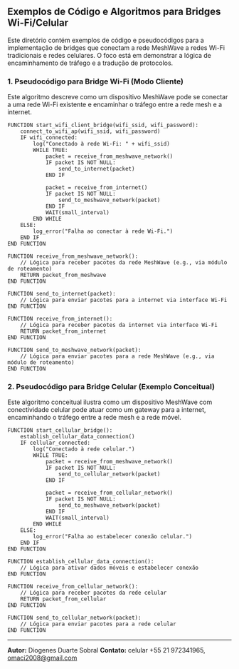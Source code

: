 

## Exemplos de Código e Algoritmos para Bridges Wi-Fi/Celular

Este diretório contém exemplos de código e pseudocódigos para a implementação de bridges que conectam a rede MeshWave a redes Wi-Fi tradicionais e redes celulares. O foco está em demonstrar a lógica de encaminhamento de tráfego e a tradução de protocolos.

### 1. Pseudocódigo para Bridge Wi-Fi (Modo Cliente)

Este algoritmo descreve como um dispositivo MeshWave pode se conectar a uma rede Wi-Fi existente e encaminhar o tráfego entre a rede mesh e a internet.

```pseudocode
FUNCTION start_wifi_client_bridge(wifi_ssid, wifi_password):
    connect_to_wifi_ap(wifi_ssid, wifi_password)
    IF wifi_connected:
        log("Conectado à rede Wi-Fi: " + wifi_ssid)
        WHILE TRUE:
            packet = receive_from_meshwave_network()
            IF packet IS NOT NULL:
                send_to_internet(packet)
            END IF

            packet = receive_from_internet()
            IF packet IS NOT NULL:
                send_to_meshwave_network(packet)
            END IF
            WAIT(small_interval)
        END WHILE
    ELSE:
        log_error("Falha ao conectar à rede Wi-Fi.")
    END IF
END FUNCTION

FUNCTION receive_from_meshwave_network():
    // Lógica para receber pacotes da rede MeshWave (e.g., via módulo de roteamento)
    RETURN packet_from_meshwave
END FUNCTION

FUNCTION send_to_internet(packet):
    // Lógica para enviar pacotes para a internet via interface Wi-Fi
END FUNCTION

FUNCTION receive_from_internet():
    // Lógica para receber pacotes da internet via interface Wi-Fi
    RETURN packet_from_internet
END FUNCTION

FUNCTION send_to_meshwave_network(packet):
    // Lógica para enviar pacotes para a rede MeshWave (e.g., via módulo de roteamento)
END FUNCTION
```

### 2. Pseudocódigo para Bridge Celular (Exemplo Conceitual)

Este algoritmo conceitual ilustra como um dispositivo MeshWave com conectividade celular pode atuar como um gateway para a internet, encaminhando o tráfego entre a rede mesh e a rede móvel.

```pseudocode
FUNCTION start_cellular_bridge():
    establish_cellular_data_connection()
    IF cellular_connected:
        log("Conectado à rede celular.")
        WHILE TRUE:
            packet = receive_from_meshwave_network()
            IF packet IS NOT NULL:
                send_to_cellular_network(packet)
            END IF

            packet = receive_from_cellular_network()
            IF packet IS NOT NULL:
                send_to_meshwave_network(packet)
            END IF
            WAIT(small_interval)
        END WHILE
    ELSE:
        log_error("Falha ao estabelecer conexão celular.")
    END IF
END FUNCTION

FUNCTION establish_cellular_data_connection():
    // Lógica para ativar dados móveis e estabelecer conexão
END FUNCTION

FUNCTION receive_from_cellular_network():
    // Lógica para receber pacotes da rede celular
    RETURN packet_from_cellular
END FUNCTION

FUNCTION send_to_cellular_network(packet):
    // Lógica para enviar pacotes para a rede celular
END FUNCTION
```

---

**Autor:** Diogenes Duarte Sobral
**Contato:** celular +55 21 972341965, omaci2008@gmail.com


